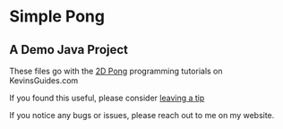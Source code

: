 # Simple Pong
## A Demo Java Project

These files go with the [2D Pong](https://kevinsguides.com/guides/code/java/javaprojs/simple-2d-pong) programming tutorials on KevinsGuides.com

If you found this useful, please consider [leaving a tip](https://kevinsguides.com/tips)

If you notice any bugs or issues, please reach out to me on my website.